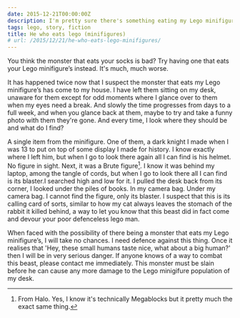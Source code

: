 ```yaml
---
date: 2015-12-21T00:00:00Z
description: I'm pretty sure there's something eating my Lego minifigures
tags: lego, story, fiction
title: He who eats lego (minifigures)
# url: /2015/12/21/he-who-eats-lego-minifigures/
---
```


You think the monster that eats your socks is bad? Try having one that eats your Lego minifigure’s instead. It's much, much worse.

It has happened twice now that I suspect the monster that eats my Lego minifigure’s has come to my house. I have left them sitting on my desk, unaware for them except for odd moments where I glance over to them when my eyes need a break. And slowly the time progresses from days to a full week, and when you glance back at them, maybe to try and take a funny photo with them they're gone. And every time, I look where they should be and what do I find? 

A single item from the minifigure. One of them, a dark knight I made when I was 13 to put on top of some display I made for history. I know exactly where I left him, but when I go to look there again all I can find is his helmet. No figure in sight. Next, it was a Brute figure[^1]. I know it was behind my laptop, among the tangle of cords, but when I go to look there all I can find is its blaster.I searched high and low for it. I pulled the desk back from its corner, I looked under the piles of books. In my camera bag. Under my camera bag. I cannot find the figure, only its blaster. I suspect that this is its calling card of sorts, similar to how my cat always leaves the stomach of the rabbit it killed behind, a way to let you know that this beast did in fact come and devour your poor defenceless lego man.

When faced with the possibility of there being a monster that eats my Lego minifigure’s, I will take no chances. I need defence against this thing. Once it realises that 'Hey, these small humans taste nice, what about a big human?' then I will be in very serious danger. If anyone knows of a way to combat this beast, please contact me immediately. This monster must be slain before he can cause any more damage to the Lego minigifure population of my desk.







[^1]: From Halo. Yes, I know it's technically Megablocks but it pretty much the exact same thing.